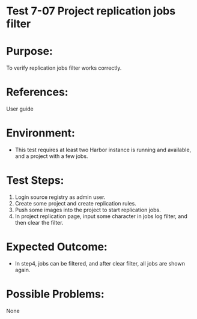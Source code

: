 Test 7-07 Project replication jobs filter
=======

# Purpose:

To verify replication jobs filter works correctly.  

# References:
User guide

# Environment:

* This test requires at least two Harbor instance is running and available, and a project with a few jobs.

# Test Steps:

1. Login source registry as admin user.
2. Create some project and create replication rules.
3. Push some images into the project to start replication jobs.  
4. In project replication page, input some character in jobs log filter, and then clear the filter.  

# Expected Outcome:

* In step4, jobs can be filtered, and after clear filter, all jobs are shown again.   

# Possible Problems:
None
